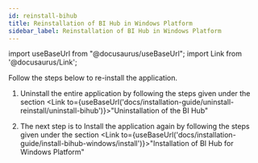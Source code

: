 ```yaml
---
id: reinstall-bihub
title: Reinstallation of BI Hub in Windows Platform
sidebar_label: Reinstallation of BI Hub in Windows Platform
---
```


import useBaseUrl from "@docusaurus/useBaseUrl";
import Link from '@docusaurus/Link';

Follow the steps below to re-install the application.

1. Uninstall the entire application by following the steps given under the section <Link to={useBaseUrl('docs/installation-guide/uninstall-reinstall/uninstall-bihub')}>"Uninstallation of the BI Hub"</Link>

1. The next step is to Install the application again by following the steps given under the section <Link to={useBaseUrl('docs/installation-guide/install-bihub-windows/install')}>"Installation of BI Hub for Windows Platform"</Link>